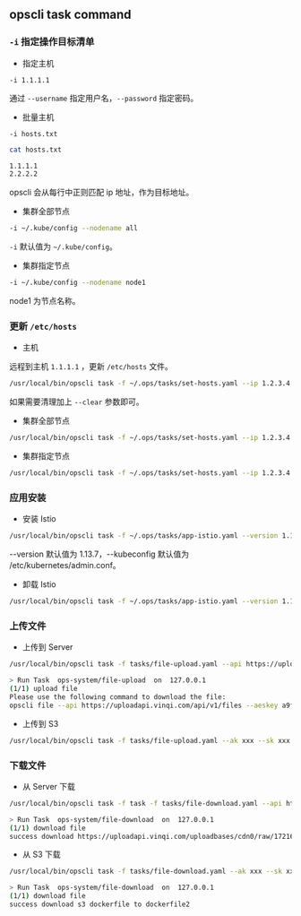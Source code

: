 ## opscli task command

### `-i` 指定操作目标清单

- 指定主机

`-i 1.1.1.1`

通过 `--username` 指定用户名，`--password` 指定密码。

- 批量主机

`-i hosts.txt`

```bash
cat hosts.txt

1.1.1.1
2.2.2.2
```

opscli 会从每行中正则匹配 ip 地址，作为目标地址。

- 集群全部节点

```bash
-i ~/.kube/config --nodename all
```

`-i` 默认值为 `~/.kube/config`。

- 集群指定节点

```bash
-i ~/.kube/config --nodename node1
```

node1 为节点名称。

### 更新 `/etc/hosts`

- 主机

远程到主机 `1.1.1.1` ，更新 `/etc/hosts` 文件。

```bash
/usr/local/bin/opscli task -f ~/.ops/tasks/set-hosts.yaml --ip 1.2.3.4 --domain test.com --i 1.1.1.1 --port 2222 --username root
```

如果需要清理加上 `--clear` 参数即可。

- 集群全部节点

```bash
/usr/local/bin/opscli task -f ~/.ops/tasks/set-hosts.yaml --ip 1.2.3.4 --domain test.com --i ~/.kube/config --nodename all
```

- 集群指定节点

```bash
/usr/local/bin/opscli task -f ~/.ops/tasks/set-hosts.yaml --ip 1.2.3.4 --domain test.com --i ~/.kube/config --nodename node1
```

### 应用安装

- 安装 Istio

```bash
/usr/local/bin/opscli task -f ~/.ops/tasks/app-istio.yaml --version 1.13.7 --kubeconfig /etc/kubernetes/admin.conf
```

--version 默认值为 1.13.7，--kubeconfig 默认值为 /etc/kubernetes/admin.conf。

- 卸载 Istio

```bash
/usr/local/bin/opscli task -f ~/.ops/tasks/app-istio.yaml --version 1.13.7 --kubeconfig /etc/kubernetes/admin.conf --action delete
```

### 上传文件

- 上传到 Server

```bash
/usr/local/bin/opscli task -f tasks/file-upload.yaml --api https://uploadapi.vinqi.com/api/v1/files --localfile dockerfile

> Run Task  ops-system/file-upload  on  127.0.0.1
(1/1) upload file
Please use the following command to download the file: 
opscli file --api https://uploadapi.vinqi.com/api/v1/files --aeskey a9f891afe71fda777b05a7063068360a914e83848d7da46d7513aee86c053f6c --direction download --remotefile https://uploadapi.vinqi.com/uploadbases/cdn0/raw/1721615659-dockerfile.aes
```

- 上传到 S3

```bash
/usr/local/bin/opscli task -f tasks/file-upload.yaml --ak xxx --sk xxx --region beijing --endpoint ks3-cn-beijing.ksyun.com --bucket xxx --localfile dockerfile --remotefile s3://dockerfile
```

### 下载文件

- 从 Server 下载

```bash
/usr/local/bin/opscli task -f task -f tasks/file-download.yaml --api https://uploadapi.vinqi.com/api/v1/files --aeskey a9f891afe71fda777b05a7063068360a914e83848d7da46d7513aee86c053f6c --remotefile https://uploadapi.vinqi.com/uploadbases/cdn0/raw/1721615659-dockerfile.aes --localfile dockerfile1

> Run Task  ops-system/file-download  on  127.0.0.1
(1/1) download file
success download https://uploadapi.vinqi.com/uploadbases/cdn0/raw/1721615659-dockerfile.aes to dockerfile1
```

- 从 S3 下载

```bash
/usr/local/bin/opscli task -f tasks/file-download.yaml --ak xxx --sk xxx  --region beijing --endpoint ks3-cn-beijing.ksyun.com --bucket xxx --localfile dockerfile2 --remotefile s3://dockerfile

> Run Task  ops-system/file-download  on  127.0.0.1
(1/1) download file
success download s3 dockerfile to dockerfile2
```
